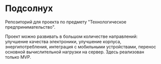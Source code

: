 # Подсолнух

Репозиторий для проекта по предмету "Технологическое предпринимательство".

Проект можно развивать в большом количестве направлений: улучшение качества электроники, улучшение корпуса, энергипотребления, интеграция с мобильными устройствами, перенос основной вычислительной нагрузки на сервер. Здесь реализован только MVP.
